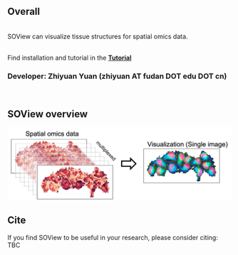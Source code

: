 ## Overall

<br>SOView can visualize tissue structures for spatial omics data.

<br>Find installation and tutorial in the [**Tutorial**](https://soview-doc.readthedocs.io/en/latest/index.html)

### Developer: Zhiyuan Yuan (zhiyuan AT fudan DOT edu DOT cn) 
<br>


## SOView overview

![MS](Images/soview.png)


## Cite

If you find SOView to be useful in your research, please consider citing:
<br> TBC